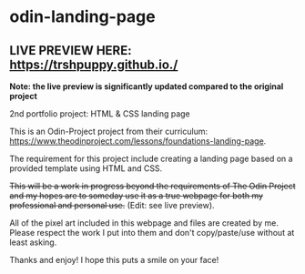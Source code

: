 # odin-landing-page

## LIVE PREVIEW HERE: https://trshpuppy.github.io./

**Note: the live preview is significantly updated compared to the original project**

2nd portfolio project: HTML &amp; CSS landing page

This is an Odin-Project project from their curriculum: https://www.theodinproject.com/lessons/foundations-landing-page.

The requirement for this project include creating a landing page based on a provided template using HTML and CSS.

~~This will be a work in progress beyond the requirements of The Odin Project and my hopes are to someday use it as a true webpage for both my professional and personal use.~~ (Edit: see live preview).

All of the pixel art included in this webpage and files are created by me. Please respect the work I put into them and don't copy/paste/use without at least asking.

Thanks and enjoy! I hope this puts a smile on your face!
